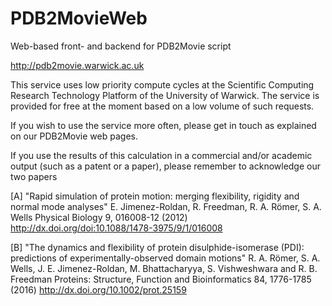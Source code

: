# PDB2MovieWeb
Web-based front- and backend for PDB2Movie script

http://pdb2movie.warwick.ac.uk

This service uses low priority compute cycles at the Scientific Computing Research Technology Platform 
of the University of Warwick. The service is provided for free at the moment based on a low volume of such requests. 

If you wish to use the service more often, please get in touch as explained on our PDB2Movie web pages.

If you use the results of this calculation in a commercial and/or academic output (such as a patent or a paper), please
remember to acknowledge our two papers

[A] "Rapid simulation of protein motion: merging flexibility, rigidity and normal mode analyses"
E. Jimenez-Roldan, R. Freedman, R. A. R&ouml;mer, S. A. Wells
Physical Biology 9, 016008-12 (2012) 
http://dx.doi.org/doi:10.1088/1478-3975/9/1/016008

[B] "The dynamics and flexibility of protein disulphide-isomerase (PDI): predictions of experimentally-observed domain motions"
R. A. R&ouml;mer, S. A. Wells, J. E. Jimenez-Roldan, M. Bhattacharyya, S. Vishweshwara and R. B. Freedman
Proteins: Structure, Function and Bioinformatics 84, 1776-1785 (2016)
http://dx.doi.org/10.1002/prot.25159
